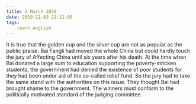 ```yaml
---
title: 2 March 2019
date: 2019-11-03 21:11:00
tags:
    learn english
---
```

It is true that the golden cup and the
silver cup are not as popular as the public praise. Bai Fangli had moved the
whole China but could hardly touch the jury of Affecting China until six years
after his death. At the time when Bai donated a large sum to education
supporting the poverty-stricken students, the government had denied the existence of poor students for they had been under aid of the so-called relief fund. So the jury
had to take the same stand with the authorities on this issue. They thought Bai
had brought shame to the government. The winners must conform to the politically
motivated standard of the judging committee.  